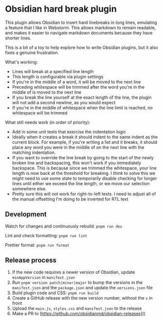 # Obsidian hard break plugin

This plugin allows Obsidian to insert hard linebreaks in long lines, emulating a feature that I like in Webstorm.
This allows markdown to remain readable, and makes it easier to navigate markdown documents because they have
shorter lines.

This is a bit of a toy to help explore how to write Obsidian plugins, but it also fixes a genuine frustration.

What's working:

* Lines will break at a specified line length
* This length is configurable via plugin settings
* If you're in the middle of a word, it will be moved to the next line
* Preceding whitespace will be trimmed after the word you're in the middle of is moved to the next line
* If you break the line yourself at the exact length of the line, the plugin will not add a second newline, as you 
  would expect
* If you're in the middle of whitespace when the line limit is reached, no whitespace will be trimmed

What still needs work (in order of priority):

* Add in some unit tests that exercise the indentation logic
* Ideally when it creates a break it should indent to the same indent as the current block.
  For example, if you're writing a list and it breaks, it should place any word you were in the middle of on the 
  next line with the matching indentation.
* If you want to override the line break by going to the start of the newly broken line and backspacing, this won't 
  work if you immediately backspace.
  This is because since we trimmed the whitespace, your line length is now back at the threshold for breaking.
  I _think_ to solve this we might need to use some state to temporarily disable checking for longer lines until 
  either we exceed the line length, or we move our selection somewhere else.
* Pretty sure this will not work for right-to-left texts.
  I need to adjust all of the manual offsetting I'm doing to be inverted for RTL text

## Development

Watch for changes and continuously rebuild: `pnpm run dev`

Lint and check formatting: `pnpm run lint`

Prettier format: `pnpm run format`

## Release process

1. If the new code requires a newer version of Obsidian, update `minAppVersion` in `manifest.json`
1. Run `pnpm version patch|minor|major` to bump the versions in the `manifest.json` and the `package.json` and update 
   the `versions.json` file
1. Build plugin code and CSS: `pnpm run build`
1. Create a GitHub release with the new version number, without the `v` in front
1. Upload the `main.js`, `styles.css` and `manifest.json` to the release
1. Make a PR to [https://github.com/obsidianmd/obsidian-releases]()
